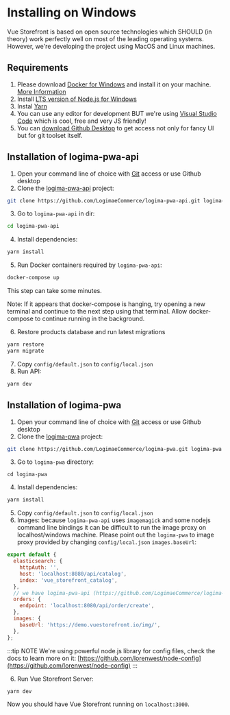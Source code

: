 # Installing on Windows

Vue Storefront is based on open source technologies which SHOULD (in theory) work perfectly well on most of the leading operating systems. However, we're developing the project using MacOS and Linux machines.

## Requirements

1. Please download [Docker for Windows](https://store.docker.com/editions/community/docker-ce-desktop-windows) and install it on your machine. [More Information](https://blog.jayway.com/2017/04/19/running-docker-on-bash-on-windows/)
2. Install [LTS version of Node.js for Windows](https://nodejs.org/en/download/)
3. Instal [Yarn](https://yarnpkg.com/en/docs/install)
4. You can use any editor for development BUT we're using [Visual Studio Code](https://code.visualstudio.com/) which is cool, free and very JS friendly!
5. You can [download Github Desktop](https://desktop.github.com/) to get access not only for fancy UI but for git toolset itself.

## Installation of logima-pwa-api

1. Open your command line of choice with [Git](https://git-scm.com/download/win) access or use Github desktop
2. Clone the [logima-pwa-api](https://github.com/LogimaeCommerce/logima-pwa-api) project:

```bash
git clone https://github.com/LogimaeCommerce/logima-pwa-api.git logima-pwa-api
```

3. Go to `logima-pwa-api` in dir:

```bash
cd logima-pwa-api
```

4. Install dependencies:

```bash
yarn install
```

5. Run Docker containers required by `logima-pwa-api`:

```bash
docker-compose up
```

This step can take some minutes.

Note: If it appears that docker-compose is hanging, try opening a new terminal and continue to the next step using that terminal. Allow docker-compose to continue running in the background.

6. Restore products database and run latest migrations

```bash
yarn restore
yarn migrate
```

7. Copy `config/default.json` to `config/local.json`
8. Run API:

```bash
yarn dev
```

## Installation of logima-pwa

1. Open your command line of choice with [Git](https://git-scm.com/download/win) access or use Github desktop
2. Clone the [logima-pwa](https://github.com/LogimaeCommerce/logima-pwa) project:

```bash
git clone https://github.com/LogimaeCommerce/logima-pwa.git logima-pwa
```

3. Go to `logima-pwa` directory:

```
cd logima-pwa
```

4. Install dependencies:

```bash
yarn install
```

5. Copy `config/default.json` to `config/local.json`
6. Images: because `logima-pwa-api` uses `imagemagick` and some nodejs command line bindings it can be difficult to run the image proxy on localhost/windows machine. Please point out the `logima-pwa` to image proxy provided by changing `config/local.json` `images.baseUrl`:

```js
export default {
  elasticsearch: {
    httpAuth: '',
    host: 'localhost:8080/api/catalog',
    index: 'vue_storefront_catalog',
  },
  // we have logima-pwa-api (https://github.com/LogimaeCommerce/logima-pwa-api) endpoints below:
  orders: {
    endpoint: 'localhost:8080/api/order/create',
  },
  images: {
    baseUrl: 'https://demo.vuestorefront.io/img/',
  },
};
```

:::tip NOTE
We're using powerful node.js library for config files, check the docs to learn more on it: [https://github.com/lorenwest/node-config](https://github.com/lorenwest/node-config)
:::

6. Run Vue Storefront Server:

```bash
yarn dev
```

Now you should have Vue Storefront running on `localhost:3000`.
